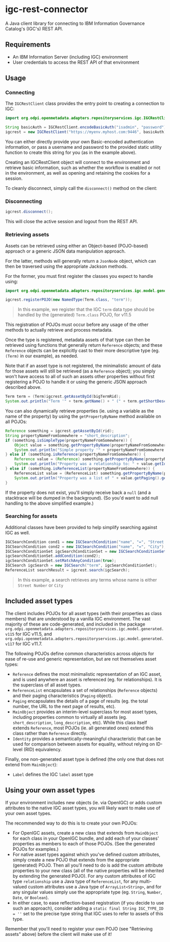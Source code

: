 <!-- SPDX-License-Identifier: Apache-2.0 -->

# igc-rest-connector

A Java client library for connecting to IBM Information Governance Catalog's (IGC's) REST API.

## Requirements

- An IBM Information Server (including IGC) environment
- User credentials to access the REST API of that environment

## Usage

### Connecting

The `IGCRestClient` class provides the entry point to creating a connection to IGC:

```java
import org.odpi.openmetadata.adapters.repositoryservices.igc.IGCRestClient;

String basicAuth = IGCRestClient.encodeBasicAuth("isadmin", "password");
igcrest = new IGCRestClient("https://myenv.myhost.com:9446", basicAuth);
```

You can either directly provide your own Basic-encoded authentication information, or pass a username and password to the provided static utility function to create this string for you (as in the example above).

Creating an IGCRestClient object will connect to the environment and retrieve basic information, such as whether the workflow is enabled or not in the environment, as well as opening and retaining the cookies for a session.

To cleanly disconnect, simply call the `disconnect()` method on the client:

### Disconnecting

```java
igcrest.disconnect();
```

This will close the active session and logout from the REST API.

### Retrieving assets

Assets can be retrieved using either an Object-based (POJO-based) approach or a generic JSON data manipulation approach.

For the latter, methods will generally return a `JsonNode` object, which can then be traversed using the appropriate Jackson methods.

For the former, you must first register the classes you expect to handle using:

```java
import org.odpi.openmetadata.adapters.repositoryservices.igc.model.generated.v115.*;

igcrest.registerPOJO(new NamedType(Term.class, "term"));
```

> In this example, we register that the IGC `term` data type should be handled by the (generated) `Term.class` POJO, for v11.5

This registration of POJOs must occur before any usage of the other methods to actually retrieve and process metadata.

Once the type is registered, metadata assets of that type can then be retrieved using functions that generally return `Reference` objects; and these `Reference` objects can be explicitly cast to their more descriptive type (eg. `(Term)` in our example), as needed.

Note that if an asset type is not registered, the minimalistic amount of data for those assets will still be retrieved (as a `Reference` object); you simply won't have access to all of such an assets other properties without first registering a POJO to handle it or using the generic JSON approach described above.

```java
Term term = (Term)igcrest.getAssetById(bigTermRid);
System.out.println("Term '" + term.getName() + " (" + term.getShortDescription() + ")' has the following assigned assets: " + term.getAssignedAssets());
```

You can also dynamically retrieve properties (ie. using a variable as the name of the property) by using the `getPropertyByName` method available on all POJOs:

```java
Reference something = igcrest.getAssetById(rid);
String propertyNameFromSomewhere = "short_description";
if (something.isSimpleType(propertyNameFromSomewhere)) {
    Object value = something.getPropertyByName(propertyNameFromSomewhere);
    System.out.println("Simple property '" + propertyNameFromSomewhere + "' = " + value);
} else if (something.isReference(propertyNameFromSomewhere)) {
    Reference value = (Reference) something.getPropertyByName(propertyNameFromSomewhere);
    System.out.println("Property was a relationship to: " + value.getId());
} else if (something.isReferenceList(propertyNameFromSomewhere)) {
    ReferenceList value = (ReferenceList) something.getPropertyByName(propertyNameFromSomewhere);
    System.out.println("Property was a list of " + value.getPaging().getNumTotal() + " total relationships.");
}
```

If the property does not exist, you'll simply receive back a `null` (and a stacktrace will be dumped in the background).
(So you'd want to add null handling to the above simplified example.)

### Searching for assets

Additional classes have been provided to help simplify searching against IGC as well.

```java
IGCSearchCondition cond1 = new IGCSearchCondition("name", "=", "Street Number");
IGCSearchCondition cond2 = new IGCSearchCondition("name", "=", "City");
IGCSearchConditionSet igcSearchConditionSet = new IGCSearchConditionSet(cond1);
igcSearchConditionSet.addCondition(cond2);
igcSearchConditionSet.setMatchAnyCondition(true);
IGCSearch igcSearch = new IGCSearch("term", igcSearchConditionSet);
ReferenceList searchResult = igcrest.search(igcSearch);
```

> In this example, a search retrieves any terms whose name is either `Street Number` or `City`

## Included asset types

The client includes POJOs for all asset types (with their properties as class members) that are understood by a vanilla IGC environment. The vast majority of these are code-generated, and included in the package `org.odpi.openmetadata.adapters.repositoryservices.igc.model.generated.v115` for IGC v11.5, and `org.odpi.openmetadata.adapters.repositoryservices.igc.model.generated.v117` for IGC v11.7.

The following POJOs define common characteristics across objects for ease of re-use and generic representation, but are not themselves asset types:

- `Reference` defines the most minimalistic representation of an IGC asset, and is used anywhere an asset is referenced (eg. for relationships). It is the superclass of all asset types.
- `ReferenceList` encapsulates a set of relationships (`Reference` objects) and their paging characteristics (`Paging` object).
- `Paging` encapsulates the details of a page of results (eg. the total number, the URL to the next page of results, etc).
- `MainObject` provides an interim-level superclass for most asset types, including properties common to virtually all assets (eg. `short_description`, `long_description`, etc). While this class itself extends `Reference`, most POJOs (ie. all generated ones) extend this class rather than `Reference` directly.
- `Identity` provides a semantically-meaningful characteristic that can be used for comparison between assets for equality, without relying on ID-level (RID) equivalency.

Finally, one non-generated asset type is defined (the only one that does not extend from `MainObject`):

- `Label` defines the IGC `label` asset type

## Using your own asset types

If your environment includes new objects (ie. via OpenIGC) or adds custom attributes to the native IGC asset types, you will likely want to make use of your own asset types.

The recommended way to do this is to create your own POJOs:

- For OpenIGC assets, create a new class that extends from `MainObject` for each class in your OpenIGC bundle, and add each of your classes' properties as members to each of those POJOs. (See the generated POJOs for examples.)
- For native asset types against which you've defined custom attributes, simply create a new POJO that extends from the appropriate (generated) POJO. Then all you'll need to do is add the custom attribute properties to your new class (all of the native properties will be inherited by extending the generated POJO). For any custom attributes of IGC type `relationship` use a Java type of `ReferenceList`, for any multi-valued custom attributes use a Java type of `ArrayList<String>`, and for any singular values simply use the appropriate type (eg. `String`, `Number`, `Date`, or `Boolean`).
- In either case, to ease reflection-based registration (if you decide to use such an approach), consider adding a `static final String IGC_TYPE_ID = ''` set to the precise type string that IGC uses to refer to assets of this type.

Remember that you'll need to register your own POJO (see "Retrieving assets" above) before the client will make use of it!
